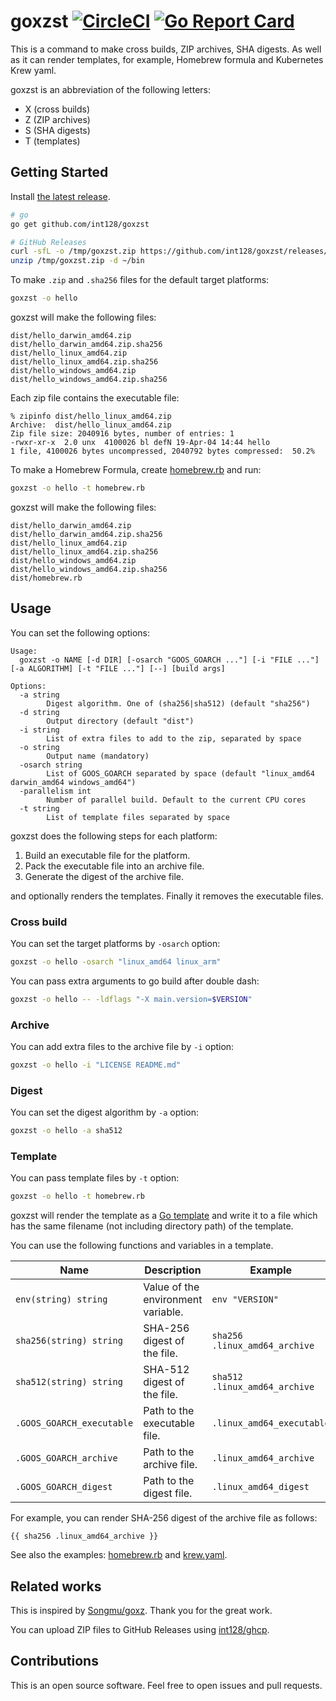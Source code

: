 # goxzst [![CircleCI](https://circleci.com/gh/int128/goxzst.svg?style=shield)](https://circleci.com/gh/int128/goxzst) [![Go Report Card](https://goreportcard.com/badge/github.com/int128/goxzst)](https://goreportcard.com/report/github.com/int128/goxzst)

This is a command to make cross builds, ZIP archives, SHA digests.
As well as it can render templates, for example, Homebrew formula and Kubernetes Krew yaml.

goxzst is an abbreviation of the following letters:

- X (cross builds)
- Z (ZIP archives)
- S (SHA digests)
- T (templates)


## Getting Started

Install [the latest release](https://github.com/int128/goxzst/releases).

```sh
# go
go get github.com/int128/goxzst

# GitHub Releases
curl -sfL -o /tmp/goxzst.zip https://github.com/int128/goxzst/releases/download/v1.0.1/goxzst_linux_amd64.zip
unzip /tmp/goxzst.zip -d ~/bin
```

To make `.zip` and `.sha256` files for the default target platforms:

```sh
goxzst -o hello
```

goxzst will make the following files:

```
dist/hello_darwin_amd64.zip
dist/hello_darwin_amd64.zip.sha256
dist/hello_linux_amd64.zip
dist/hello_linux_amd64.zip.sha256
dist/hello_windows_amd64.zip
dist/hello_windows_amd64.zip.sha256
```

Each zip file contains the executable file:

```
% zipinfo dist/hello_linux_amd64.zip
Archive:  dist/hello_linux_amd64.zip
Zip file size: 2040916 bytes, number of entries: 1
-rwxr-xr-x  2.0 unx  4100026 bl defN 19-Apr-04 14:44 hello
1 file, 4100026 bytes uncompressed, 2040792 bytes compressed:  50.2%
```

To make a Homebrew Formula, create [homebrew.rb](usecases/rendertemplate/testdata/homebrew.rb) and run:

```sh
goxzst -o hello -t homebrew.rb
```

goxzst will make the following files:

```
dist/hello_darwin_amd64.zip
dist/hello_darwin_amd64.zip.sha256
dist/hello_linux_amd64.zip
dist/hello_linux_amd64.zip.sha256
dist/hello_windows_amd64.zip
dist/hello_windows_amd64.zip.sha256
dist/homebrew.rb
```


## Usage

You can set the following options:

```
Usage:
  goxzst -o NAME [-d DIR] [-osarch "GOOS_GOARCH ..."] [-i "FILE ..."] [-a ALGORITHM] [-t "FILE ..."] [--] [build args]

Options:
  -a string
    	Digest algorithm. One of (sha256|sha512) (default "sha256")
  -d string
    	Output directory (default "dist")
  -i string
    	List of extra files to add to the zip, separated by space
  -o string
    	Output name (mandatory)
  -osarch string
    	List of GOOS_GOARCH separated by space (default "linux_amd64 darwin_amd64 windows_amd64")
  -parallelism int
    	Number of parallel build. Default to the current CPU cores
  -t string
    	List of template files separated by space
```

goxzst does the following steps for each platform:

1. Build an executable file for the platform.
1. Pack the executable file into an archive file.
1. Generate the digest of the archive file.

and optionally renders the templates.
Finally it removes the executable files.

### Cross build

You can set the target platforms by `-osarch` option:

```sh
goxzst -o hello -osarch "linux_amd64 linux_arm"
```

You can pass extra arguments to go build after double dash:

```sh
goxzst -o hello -- -ldflags "-X main.version=$VERSION"
```

### Archive

You can add extra files to the archive file by `-i` option:

```sh
goxzst -o hello -i "LICENSE README.md"
```

### Digest

You can set the digest algorithm by `-a` option:

```sh
goxzst -o hello -a sha512
```

### Template

You can pass template files by `-t` option:

```sh
goxzst -o hello -t homebrew.rb
```

goxzst will render the template as a [Go template](https://golang.org/pkg/text/template/)
and write it to a file which has the same filename (not including directory path) of the template.

You can use the following functions and variables in a template.

Name | Description | Example
-----|-------------|--------
`env(string) string`        | Value of the environment variable. | `env "VERSION"`
`sha256(string) string`     | SHA-256 digest of the file.        | `sha256 .linux_amd64_archive`
`sha512(string) string`     | SHA-512 digest of the file.        | `sha512 .linux_amd64_archive`
`.GOOS_GOARCH_executable`   | Path to the executable file.       | `.linux_amd64_executable`
`.GOOS_GOARCH_archive`      | Path to the archive file.          | `.linux_amd64_archive`
`.GOOS_GOARCH_digest`       | Path to the digest file.           | `.linux_amd64_digest`

For example, you can render SHA-256 digest of the archive file as follows:

```gotemplate
{{ sha256 .linux_amd64_archive }}
```

See also the examples: [homebrew.rb](usecases/rendertemplate/testdata/homebrew.rb) and [krew.yaml](usecases/rendertemplate/testdata/krew.yaml).


## Related works

This is inspired by [Songmu/goxz](https://github.com/Songmu/goxz).
Thank you for the great work.

You can upload ZIP files to GitHub Releases using [int128/ghcp](https://github.com/int128/ghcp).


## Contributions

This is an open source software.
Feel free to open issues and pull requests.
